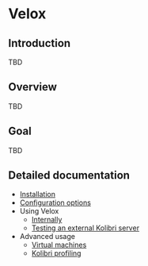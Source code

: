 # Velox

## Introduction

TBD

## Overview

TBD

## Goal

TBD


## Detailed documentation

- [Installation](docs/installation.md)
- [Configuration options](docs/configuration-options.md                                                  )
- Using Velox
    - [Internally](docs/using-velox-internally.md)
    - [Testing an external Kolibri server](docs/using-velox-externally.md)
- Advanced usage
    - [Virtual machines](docs/advanced-usage-vms.md)
    - [Kolibri profiling](docs/advanced-usage-profiling.md)
